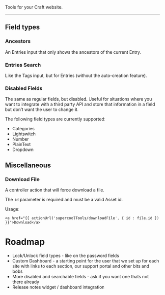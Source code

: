 Tools for your Craft website.

---

## Field types

### Ancestors
An Entries input that only shows the ancestors of the current Entry.

### Entries Search
Like the Tags input, but for Entries (without the auto-creation feature).

### Disabled Fields
The same as regular fields, but disabled. Useful for situations where you want to integrate with a third party API and store that information in a field but don’t want the user to change it.

The following field types are currently supported:

- Categories
- Lightswitch
- Number
- PlainText
- Dropdown


## Miscellaneous

### Download File
A controller action that will force download a file.

The `id` parameter is required and must be a valid Asset id.

Usage:
```
<a href="{{ actionUrl('supercoolTools/downloadFile', { id : file.id }) }}">Download</a>
```


# Roadmap

- Lock/Unlock field types - like on the password fields
- Custom Dashboard - a starting point for the user that we set up for each site with links to each section, our support portal and other bits and bobs
- More disabled and searchable fields - ask if you want one thats not there already
- Release notes widget / dashboard integration
